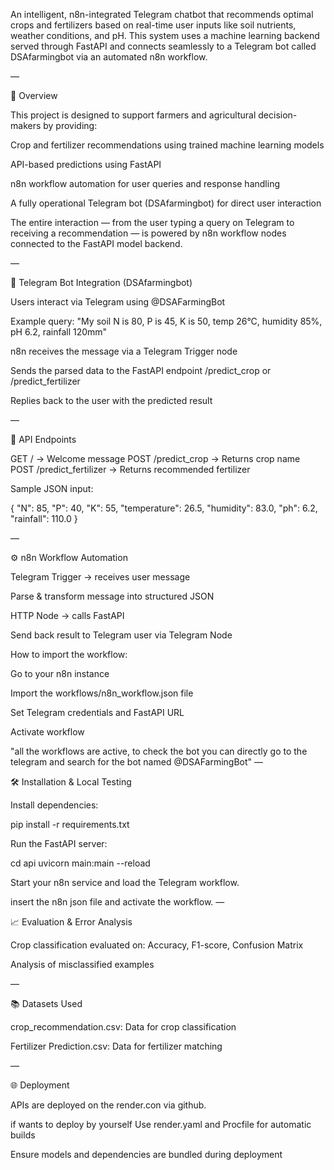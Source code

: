 An intelligent, n8n-integrated Telegram chatbot that recommends optimal crops and fertilizers based on real-time user inputs like soil nutrients, weather conditions, and pH. This system uses a machine learning backend served through FastAPI and connects seamlessly to a Telegram bot called DSAfarmingbot via an automated n8n workflow.

—

🧠 Overview

This project is designed to support farmers and agricultural decision-makers by providing:

Crop and fertilizer recommendations using trained machine learning models

API-based predictions using FastAPI

n8n workflow automation for user queries and response handling

A fully operational Telegram bot (DSAfarmingbot) for direct user interaction

The entire interaction — from the user typing a query on Telegram to receiving a recommendation — is powered by n8n workflow nodes connected to the FastAPI model backend.

—

🤖 Telegram Bot Integration (DSAfarmingbot)

Users interact via Telegram using @DSAFarmingBot

Example query: "My soil N is 80, P is 45, K is 50, temp 26°C, humidity 85%, pH 6.2, rainfall 120mm"

n8n receives the message via a Telegram Trigger node

Sends the parsed data to the FastAPI endpoint /predict_crop or /predict_fertilizer

Replies back to the user with the predicted result

—

🧪 API Endpoints


GET / → Welcome message
POST /predict_crop → Returns crop name
POST /predict_fertilizer → Returns recommended fertilizer

Sample JSON input:

{ "N": 85, "P": 40, "K": 55, "temperature": 26.5, "humidity": 83.0, "ph": 6.2, "rainfall": 110.0 }

—

⚙️ n8n Workflow Automation

Telegram Trigger → receives user message

Parse & transform message into structured JSON

HTTP Node → calls FastAPI

Send back result to Telegram user via Telegram Node

How to import the workflow:

Go to your n8n instance

Import the workflows/n8n_workflow.json file

Set Telegram credentials and FastAPI URL

Activate workflow

"all the workflows are active, to check the bot you can directly go to the telegram and search for the bot named @DSAFarmingBot"
—

🛠️ Installation & Local Testing

Install dependencies:

pip install -r requirements.txt

Run the FastAPI server:

cd api
uvicorn main:main --reload

Start your n8n service and load the Telegram workflow.

insert the n8n json file and activate the workflow.
—

📈 Evaluation & Error Analysis

Crop classification evaluated on: Accuracy, F1-score, Confusion Matrix

Analysis of misclassified examples


—

📚 Datasets Used

crop_recommendation.csv: Data for crop classification

Fertilizer Prediction.csv: Data for fertilizer matching

—

🌐 Deployment

APIs are deployed on the render.con via github.

if wants to deploy by yourself Use render.yaml and Procfile for automatic builds

Ensure models and dependencies are bundled during deployment
